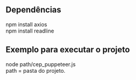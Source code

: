 ## Dependências
npm install axios <br>
npm install readline <br>


## Exemplo para executar o projeto
node path/cep_puppeteer.js <br>
path = pasta do projeto.
